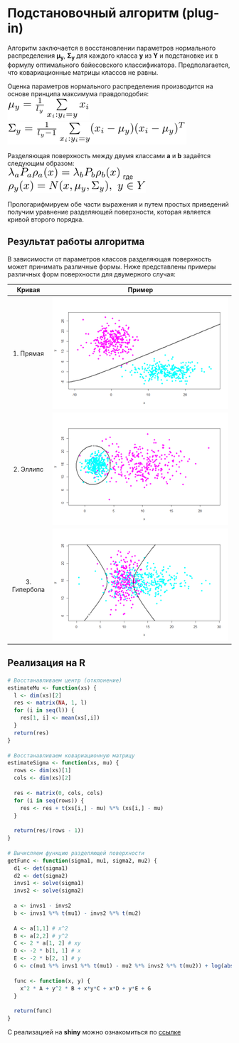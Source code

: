 # Подстановочный алгоритм (plug-in)

Алгоритм заключается в восстановлении параметров нормального распределения **μ<sub>y</sub>**, **Σ<sub>y</sub>** для каждого класса **y** из **Y** и подстановке их в формулу оптимального байесовского классификатора. Предполагается, что ковариационные матрицы классов не равны.

Оценка параметров нормального распределения производится на основе принципа максимума правдоподобия:\
![](mutex.png)\
![](sigmatex.png)

Разделяющая поверхность между двумя классами **a** и **b** задаётся следующим образом:\
![](surfacetex.png)
где
![](rhotex.png)

Прологарифмируем обе части выражения и путем простых приведений
получим уравнение разделяющей поверхности, которая является кривой
второго порядка.

## Результат работы алгоритма
В зависимости от параметров классов разделяющая поверхность может принимать различные формы.
Ниже представлены примеры различных форм поверхности для двумерного случая:

Кривая | Пример
:----: | :----:
1. Прямая | ![](exline.png)
2. Эллипс | ![](exellipse.png)
3. Гипербола | ![](exgiper.png)

## Реализация на R
```r
# Восстанавливаем центр (отклонение)
estimateMu <- function(xs) {
  l <- dim(xs)[2]
  res <- matrix(NA, 1, l)
  for (i in seq(l)) {
    res[1, i] <- mean(xs[,i])
  }
  return(res)
}

# Восстанавливаем ковариационную матрицу
estimateSigma <- function(xs, mu) {
  rows <- dim(xs)[1]
  cols <- dim(xs)[2]
  
  res <- matrix(0, cols, cols)
  for (i in seq(rows)) {
    res <- res + t(xs[i,] - mu) %*% (xs[i,] - mu)
  }
  
  return(res/(rows - 1))
}

# Вычисляем функцию разделяющей поверхности
getFunc <- function(sigma1, mu1, sigma2, mu2) {
  d1 <- det(sigma1)
  d2 <- det(sigma2)
  invs1 <- solve(sigma1)
  invs2 <- solve(sigma2)
  
  a <- invs1 - invs2
  b <- invs1 %*% t(mu1) - invs2 %*% t(mu2)
  
  A <- a[1,1] # x^2
  B <- a[2,2] # y^2
  C <- 2 * a[1, 2] # xy
  D <- -2 * b[1, 1] # x
  E <- -2 * b[2, 1] # y
  G <- c(mu1 %*% invs1 %*% t(mu1) - mu2 %*% invs2 %*% t(mu2)) + log(abs(det(sigma1))) - log(abs(det(sigma2)))
  
  func <- function(x, y) {
    x^2 * A + y^2 * B + x*y*C + x*D + y*E + G
  }
  
  return(func)
}
```

С реализацией на **shiny** можно ознакомиться по
    [ссылке](https://skycolor.shinyapps.io/ML0PlugInAlgo/)